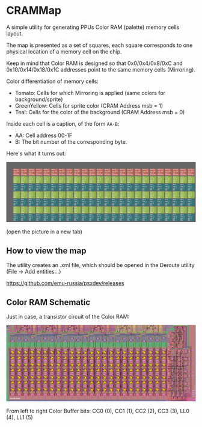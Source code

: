 # CRAMMap

A simple utility for generating PPUs Color RAM (palette) memory cells layout.

The map is presented as a set of squares, each square corresponds to one physical location of a memory cell on the chip.

Keep in mind that Color RAM is designed so that 0x0/0x4/0x8/0xC and 0x10/0x14/0x18/0x1C addresses point to the same memory cells (Mirroring).

Color differentiation of memory cells:
- Tomato: Cells for which Mirroring is applied (same colors for background/sprite)
- GreenYellow: Cells for sprite color (CRAM Address msb = 1)
- Teal: Cells for the color of the background (CRAM Address msb = 0)

Inside each cell is a caption, of the form `AA-B`:
- AA: Cell address 00-1F
- B: The bit number of the corresponding byte.

Here's what it turns out:

![crammap.png](crammap.png)

(open the picture in a new tab)

## How to view the map

The utility creates an .xml file, which should be opened in the Deroute utility (File -> Add entities...)

https://github.com/emu-russia/psxdev/releases

## Color RAM Schematic

Just in case, a transistor circuit of the Color RAM:

![cram_tran](cram_tran.jpg)

From left to right Color Buffer bits: CC0 (0), CC1 (1), CC2 (2), CC3 (3), LL0 (4), LL1 (5)
